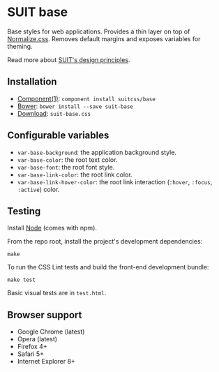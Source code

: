 # SUIT base

Base styles for web applications. Provides a thin layer on top of
[Normalize.css](https://github.com/necolas/normalize.css). Removes default
margins and exposes variables for theming.

Read more about [SUIT's design principles](https://github.com/suitcss/suit/).

## Installation

* [Component(1)](http://component.io/): `component install suitcss/base`
* [Bower](http://bower.io/): `bower install --save suit-base`
* [Download](https://github.com/suitcss/base/releases): `suit-base.css`

## Configurable variables

* `var-base-background`: the application background style.
* `var-base-color`: the root text color.
* `var-base-font`: the root font style.
* `var-base-link-color`: the root link color.
* `var-base-link-hover-color`: the root link interaction (`:hover`, `:focus`,
  `:active`) color.

## Testing

Install [Node](http://nodejs.org) (comes with npm).

From the repo root, install the project's development dependencies:

```
make
```

To run the CSS Lint tests and build the front-end development bundle:

```
make test
```

Basic visual tests are in `test.html`.

## Browser support

* Google Chrome (latest)
* Opera (latest)
* Firefox 4+
* Safari 5+
* Internet Explorer 8+
